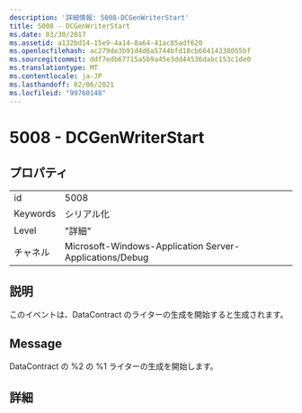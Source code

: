 ```yaml
---
description: '詳細情報: 5008-DCGenWriterStart'
title: 5008 - DCGenWriterStart
ms.date: 03/30/2017
ms.assetid: a132bd14-15e9-4a14-8a64-41ac85adf620
ms.openlocfilehash: ac279de3b91d4d6a5744bfd18cb66414338055bf
ms.sourcegitcommit: ddf7edb67715a5b9a45e3dd44536dabc153c1de0
ms.translationtype: MT
ms.contentlocale: ja-JP
ms.lasthandoff: 02/06/2021
ms.locfileid: "99760148"
---
```

# <a name="5008---dcgenwriterstart"></a>5008 - DCGenWriterStart

## <a name="properties"></a>プロパティ  
  
|||  
|-|-|  
|id|5008|  
|Keywords|シリアル化|  
|Level|"詳細"|  
|チャネル|Microsoft-Windows-Application Server-Applications/Debug|  
  
## <a name="description"></a>説明  

 このイベントは、DataContract のライターの生成を開始すると生成されます。  
  
## <a name="message"></a>Message  

 DataContract の %2 の %1 ライターの生成を開始します。  
  
## <a name="details"></a>詳細
